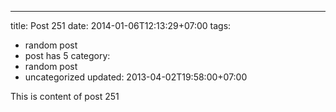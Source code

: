 ---
title: Post 251
date: 2014-01-06T12:13:29+07:00
tags:
  - random post
  - post has 5
category:
  - random post
  - uncategorized
updated: 2013-04-02T19:58:00+07:00

This is content of post 251